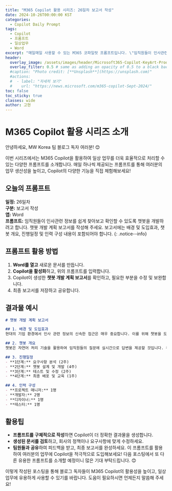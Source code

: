 ```yaml
---
title: "M365 Copilot 활용 시리즈: 26일차 보고서 작성"
date: 2024-10-26T00:00:00 KST
categories:
  - Copilot Daily Prompt
tags:
  - Copilot
  - 프롬프트
  - 일상업무
  - Word
excerpt: "매일매일 사용할 수 있는 M365 코파일럿 프롬프트입니다. \"임직원들이 인사관련 정보를 쉽게 찾아보고 확인할 수 있도록 챗봇을 개발하려고 합니다. 챗봇 개발 계획 보고서를 작성해 주세요. 보고서에는 배경 및 도입효과, 챗봇 개요, 진행일정 및 인력 구성 내용이 포함되어야 합니다.\""
header:
  overlay_image: /assets/images/header/Microsoft365-Copilot-KeyArt-Productivity-6K-01.png
  overlay_filter: 0.5 # same as adding an opacity of 0.5 to a black background
  #caption: "Photo credit: [**Unsplash**](https://unsplash.com)"
  #actions:
  #  - label: "자세히 보기"
  #    url: "https://news.microsoft.com/m365-copilot-Sept-2024/"
toc: false
toc_sticky: true
classes: wide
author: 고현
---
```


# M365 Copilot 활용 시리즈 소개

안녕하세요, MW Korea 팀 블로그 독자 여러분! 😊

이번 시리즈에서는 M365 Copilot을 활용하여 일상 업무를 더욱 효율적으로 처리할 수 있는 다양한 프롬프트를 소개합니다. 매일 하나씩 제공되는 프롬프트를 통해 여러분의 업무 생산성을 높이고, Copilot의 다양한 기능을 직접 체험해보세요!

## 오늘의 프롬프트

**일정:** 26일차  
**구분:** 보고서 작성  
**앱:** Word  
**프롬프트:** 임직원들이 인사관련 정보를 쉽게 찾아보고 확인할 수 있도록 챗봇을 개발하려고 합니다. 챗봇 개발 계획 보고서를 작성해 주세요. 보고서에는 배경 및 도입효과, 챗봇 개요, 진행일정 및 인력 구성 내용이 포함되어야 합니다.
{: .notice--info}

## 프롬프트 활용 방법

1. **Word를 열고** 새로운 문서를 만듭니다.
2. **Copilot을 활성화**하고, 위의 프롬프트를 입력합니다.
3. Copilot이 생성한 **챗봇 개발 계획 보고서**를 확인하고, 필요한 부분을 수정 및 보완합니다.
4. 최종 보고서를 저장하고 공유합니다.

## 결과물 예시

```markdown
# 챗봇 개발 계획 보고서

## 1. 배경 및 도입효과
현대의 기업 환경에서 인사 관련 정보의 신속한 접근은 매우 중요합니다. 이를 위해 챗봇을 도입하여 임직원들이 필요한 정보를 쉽게 찾고 확인할 수 있도록 하려 합니다. 챗봇 도입을 통해 업무 효율성을 높이고, 인사팀의 업무 부담을 줄일 수 있습니다.

## 2. 챗봇 개요
챗봇은 자연어 처리 기술을 활용하여 임직원들의 질문에 실시간으로 답변을 제공할 것입니다. 주요 기능으로는 휴가 신청, 급여 조회, 복지 혜택 안내 등이 포함됩니다.

## 3. 진행일정
- **1단계:** 요구사항 분석 (2주)
- **2단계:** 챗봇 설계 및 개발 (4주)
- **3단계:** 테스트 및 수정 (2주)
- **4단계:** 최종 배포 및 교육 (1주)

## 4. 인력 구성
- **프로젝트 매니저:** 1명
- **개발자:** 2명
- **디자이너:** 1명
- **테스터:** 1명
```

## 활용팁
- **프롬프트를 구체적으로 작성**하면 Copilot이 더 정확한 결과물을 생성합니다.
- **생성된 문서를 검토**하고, 회사의 정책이나 요구사항에 맞게 수정하세요.
- **팀원들과 공유**하여 피드백을 받고, 최종 보고서를 완성하세요.
이 프롬프트를 활용하여 여러분의 업무에 Copilot을 적극적으로 도입해보세요! 다음 포스팅에서 또 다른 유용한 프롬프트를 소개할 예정이니 많은 기대 부탁드립니다. 😊

이렇게 작성된 포스팅을 통해 블로그 독자들이 M365 Copilot의 활용성을 높이고, 일상 업무에 유용하게 사용할 수 있기를 바랍니다. 도움이 필요하시면 언제든지 말씀해 주세요!

